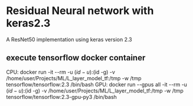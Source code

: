 Residual Neural network with keras2.3
================================================================
A ResNet50 implementation using keras version 2.3

execute tensorflow docker container
-----------------------------------
CPU:
docker run -it --rm  -u $(id -u):$(id -g) -v /home/user/Projects/ML/L_layer_model_tf:/tmp -w /tmp tensorflow/tensorflow:2.3 /bin/bash
GPU:
docker run --gpus all -it --rm  -u $(id -u):$(id -g) -v /home/user/Projects/ML/L_layer_model_tf:/tmp -w /tmp tensorflow/tensorflow:2.3-gpu-py3 /bin/bash

